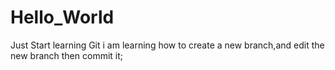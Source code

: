 # Hello_World
Just Start learning Git
i am learning how to create a new branch,and edit the new branch then commit it;
